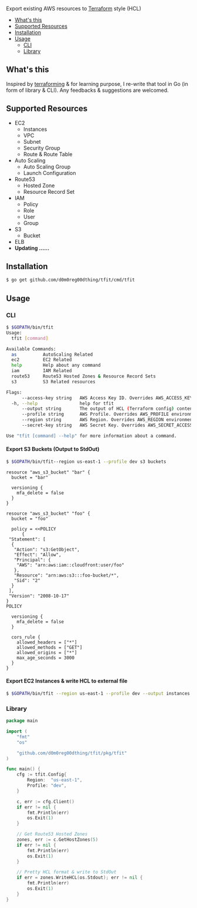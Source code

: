 Export existing AWS resources to [Terraform](https://terraform.io/) style (HCL)

- [What's this](#whats-this)
- [Supported Resources](#supported-resources)
- [Installation](#installation)
- [Usage](#usage)
  -  [CLI](#cli)
  -  [Library](#library)

## What's this
Inspired by [terraforming](https://terraforming.dtan4.net) & for learning purpose, I re-write that tool in Go (in form of library & CLI). Any feedbacks & suggestions are welcomed.

## Supported Resources
* EC2
  * Instances
  * VPC
  * Subnet
  * Security Group
  * Route & Route Table
* Auto Scaling
  * Auto Scaling Group
  * Launch Configuration
* Route53
  * Hosted Zone
  * Resource Record Set
* IAM
  * Policy
  * Role
  * User
  * Group
* S3
  * Bucket
* ELB
* **Updating ......**

## Installation
```bash
$ go get github.com/d0m0reg00dthing/tfit/cmd/tfit
```
## Usage
### CLI
```bash
$ $GOPATH/bin/tfit
Usage:
  tfit [command]

Available Commands:
  as          AutoScaling Related
  ec2         EC2 Related
  help        Help about any command
  iam         IAM Related
  route53     Route53 Hosted Zones & Resource Record Sets
  s3          S3 Related resources

Flags:
      --access-key string   AWS Access Key ID. Overrides AWS_ACCESS_KEY_ID environment variable
  -h, --help                help for tfit
      --output string       The output of HCL (Terraform config) contents (Default to StdOut)
      --profile string      AWS Profile. Overrides AWS_PROFILE environment variable
      --region string       AWS Region. Overrides AWS_REGION environment variable
      --secret-key string   AWS Secret Key. Overrides AWS_SECRET_ACCESS_KEY environment variable

Use "tfit [command] --help" for more information about a command.
```

#### Export S3 Buckets (Output to StdOut)
```bash
$ $GOPATH/bin/tfit--region us-east-1 --profile dev s3 buckets
```

```hcl
resource "aws_s3_bucket" "bar" {
  bucket = "bar"

  versioning {
    mfa_delete = false
  }
}

resource "aws_s3_bucket" "foo" {
  bucket = "foo"

  policy = <<POLICY
      {
 "Statement": [
  {
   "Action": "s3:GetObject",
   "Effect": "Allow",
   "Principal": {
    "AWS": "arn:aws:iam::cloudfront:user/foo"
   },
   "Resource": "arn:aws:s3:::foo-bucket/*",
   "Sid": "2"
  }
 ],
 "Version": "2008-10-17"
}
POLICY

  versioning {
    mfa_delete = false
  }

  cors_rule {
    allowed_headers = ["*"]
    allowed_methods = ["GET"]
    allowed_origins = ["*"]
    max_age_seconds = 3000
  }
}
```

#### Export EC2 Instances & write HCL to external file
```bash
$ $GOPATH/bin/tfit --region us-east-1 --profile dev --output instances.tf ec2 instances
```

### Library
```go
package main

import (
	"fmt"
	"os"

	"github.com/d0m0reg00dthing/tfit/pkg/tfit"
)

func main() {
	cfg := tfit.Config{
		Region:  "us-east-1",
		Profile: "dev",
	}

	c, err := cfg.Client()
	if err != nil {
		fmt.Println(err)
		os.Exit(1)
	}

	// Get Route53 Hosted Zones
	zones, err := c.GetHostZones(5)
	if err != nil {
		fmt.Println(err)
		os.Exit(1)
	}

	// Pretty HCL format & write to StdOut
	if err = zones.WriteHCL(os.Stdout); err != nil {
		fmt.Println(err)
		os.Exit(1)
	}
}
```
